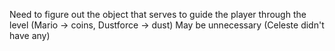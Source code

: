Need to figure out the object that serves to guide the player through the level (Mario -> coins, Dustforce -> dust)
May be unnecessary (Celeste didn't have any)